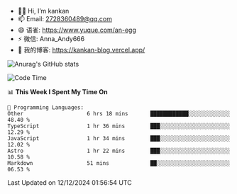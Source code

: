 - 👋🏻 Hi, I’m kankan
- 📫 Email: 2728360489@qq.com
- 😄 语雀: https://www.yuque.com/an-egg
- ⚡ 微信: Anna_Andy666
- 📖 我的博客: https://kankan-blog.vercel.app/

![Anurag's GitHub stats](https://github-readme-stats.vercel.app/api?username=kankan-web)

<!--START_SECTION:waka-->
![Code Time](http://img.shields.io/badge/Code%20Time-145%20hrs%205%20mins-blue)

📊 **This Week I Spent My Time On** 

```text
💬 Programming Languages: 
Other                    6 hrs 18 mins       ████████████░░░░░░░░░░░░░   48.40 % 
TypeScript               1 hr 36 mins        ███░░░░░░░░░░░░░░░░░░░░░░   12.29 % 
JavaScript               1 hr 34 mins        ███░░░░░░░░░░░░░░░░░░░░░░   12.02 % 
Astro                    1 hr 22 mins        ███░░░░░░░░░░░░░░░░░░░░░░   10.58 % 
Markdown                 51 mins             ██░░░░░░░░░░░░░░░░░░░░░░░   06.53 % 
```


 Last Updated on 12/12/2024 01:56:54 UTC
<!--END_SECTION:waka-->
